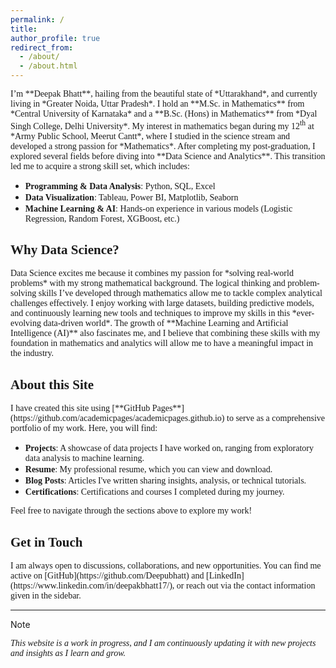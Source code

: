 ```yaml
---
permalink: /
title: 
author_profile: true
redirect_from: 
  - /about/
  - /about.html
---
```

<span style = "font-family: Cambria;">
I’m **Deepak Bhatt**, hailing from the beautiful state of *Uttarakhand*, and currently living in *Greater Noida, Uttar Pradesh*. </span>

<span style = "font-family: Cambria;">
I hold an **M.Sc. in Mathematics** from *Central University of Karnataka* and a **B.Sc. (Hons) in Mathematics** from *Dyal Singh College, Delhi University*. </span>

<span style = "font-family: Cambria;">
My interest in mathematics began during my 12<sup>th</sup> at *Army Public School, Meerut Cantt*, where I studied in the science stream and developed a strong passion for *Mathematics*. </span>

<span style = "font-family: Cambria;">
After completing my post-graduation, I explored several fields before diving into **Data Science and Analytics**. This transition led me to acquire a strong skill set, which includes: </span>

- <span style = "font-family: Cambria;"> **Programming & Data Analysis**: Python, SQL, Excel </span>
- <span style = "font-family: Cambria;"> **Data Visualization**: Tableau, Power BI, Matplotlib, Seaborn </span>
- <span style = "font-family: Cambria;"> **Machine Learning & AI**: Hands-on experience in various models (Logistic Regression, Random Forest, XGBoost, etc.) </span>

## <span style = "font-family: Georgia;"> Why Data Science? </span>

<span style = "font-family: Cambria;">
Data Science excites me because it combines my passion for *solving real-world problems* with my strong mathematical background. The logical thinking and problem-solving skills I’ve developed through mathematics allow me to tackle complex analytical challenges effectively. </span>

<span style = "font-family: Cambria;">
I enjoy working with large datasets, building predictive models, and continuously learning new tools and techniques to improve my skills in this *ever-evolving data-driven world*. </span>

<span style = "font-family: Cambria;">
The growth of **Machine Learning and Artificial Intelligence (AI)** also fascinates me, and I believe that combining these skills with my foundation in mathematics and analytics will allow me to have a meaningful impact in the industry. </span>

## <span style = "font-family: Georgia;"> About this Site </span>

<span style = "font-family: Cambria;">
I have created this site using [**GitHub Pages**](https://github.com/academicpages/academicpages.github.io) to serve as a comprehensive portfolio of my work. Here, you will find: </span>

- <span style = "font-family: Cambria;"> **Projects**: A showcase of data projects I have worked on, ranging from exploratory data analysis to machine learning. </span>
- <span style = "font-family: Cambria;"> **Resume**: My professional resume, which you can view and download. </span>
- <span style = "font-family: Cambria;"> **Blog Posts**: Articles I've written sharing insights, analysis, or technical tutorials. </span>
- <span style = "font-family: Cambria;"> **Certifications**: Certifications and courses I completed during my journey. </span>

<span style = "font-family: Cambria;">
Feel free to navigate through the sections above to explore my work! </span>

## <span style = "font-family: Georgia;"> Get in Touch </span>

<span style = "font-family: Cambria;">
I am always open to discussions, collaborations, and new opportunities. You can find me active on [GitHub](https://github.com/Deepubhatt) and [LinkedIn](https://www.linkedin.com/in/deepakbhatt17/), or reach out via the contact information given in the sidebar. </span>

---
> [!NOTE]
> <span style = "font-family: Cambria;"> _This website is a work in progress, and I am continuously updating it with new projects and insights as I learn and grow._ </span>
